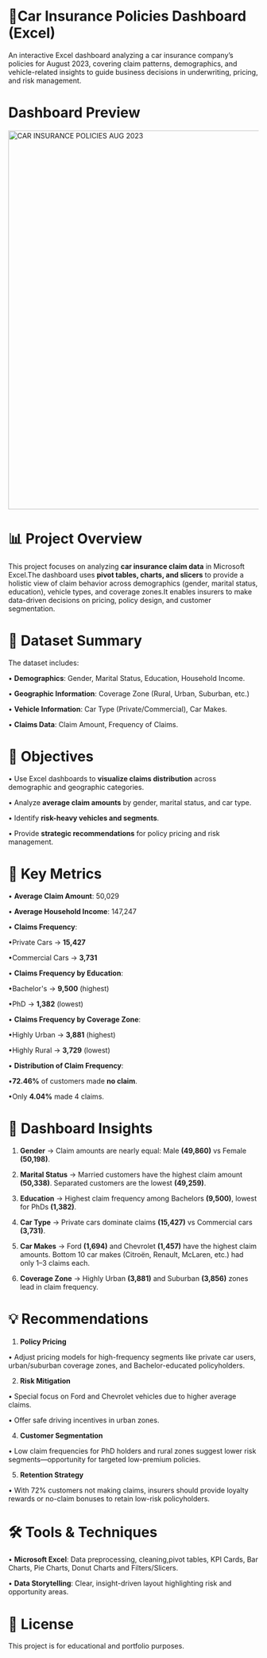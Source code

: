 # 🚗Car Insurance Policies Dashboard (Excel)

An interactive Excel dashboard analyzing a car insurance company’s policies for August 2023, covering claim patterns, demographics, and vehicle-related insights to guide business decisions in underwriting, pricing, and risk management.

# Dashboard Preview
<img width="1709" height="762" alt="CAR INSURANCE POLICIES AUG  2023" src="https://github.com/user-attachments/assets/95cf545a-29e0-470f-86d4-064c20e6c58f" />


# 📊 Project Overview

This project focuses on analyzing **car insurance claim data** in Microsoft Excel.The dashboard uses **pivot tables, charts, and slicers** to provide a holistic view of claim behavior across demographics (gender, marital status, education), vehicle types, and coverage zones.It enables insurers to make data-driven decisions on pricing, policy design, and customer segmentation.

# 📁 Dataset Summary

The dataset includes:

•	**Demographics**: Gender, Marital Status, Education, Household Income.

•	**Geographic Information**: Coverage Zone (Rural, Urban, Suburban, etc.)

•	**Vehicle Information**: Car Type (Private/Commercial), Car Makes.

•	**Claims Data**: Claim Amount, Frequency of Claims.

# 🎯 Objectives

•	Use Excel dashboards to **visualize claims distribution** across demographic and geographic categories.

•	Analyze **average claim amounts** by gender, marital status, and car type.

•	Identify **risk-heavy vehicles and segments**.

•	Provide **strategic recommendations** for policy pricing and risk management.

# 🧮 Key Metrics

•	**Average Claim Amount**: 50,029

•	**Average Household Income**: 147,247

•	**Claims Frequency**:

  •Private Cars → **15,427**
	  
  •Commercial Cars → **3,731**
	  
•	**Claims Frequency by Education**:

   •Bachelor's → **9,500** (highest)
	 
   •PhD → **1,382** (lowest)
	 
•	**Claims Frequency by Coverage Zone**:
     
   •Highly Urban → **3,881** (highest)
	 
   •Highly Rural → **3,729** (lowest)
	 
•	**Distribution of Claim Frequency**:
    
   •**72.46%** of customers made **no claim**.
   
   •Only  **4.04%** made 4 claims.

# 📌 Dashboard Insights

1.	**Gender** → Claim amounts are nearly equal: Male **(49,860)** vs Female **(50,198)**.

2. **Marital Status** → Married customers have the highest claim amount **(50,338)**. Separated customers are the lowest **(49,259)**.

3. **Education** → Highest claim frequency among Bachelors **(9,500)**, lowest for PhDs **(1,382)**.
   
4.	**Car Type** → Private cars dominate claims **(15,427)** vs Commercial cars **(3,731)**.

5.	**Car Makes** → Ford **(1,694)** and Chevrolet **(1,457)** have the highest claim amounts. Bottom 10 car makes (Citroën, Renault, McLaren, etc.) had only 1–3 claims each.

6.	**Coverage Zone** → Highly Urban **(3,881)** and Suburban **(3,856)** zones lead in claim frequency.

# 💡 Recommendations

1.	**Policy Pricing**
   
• Adjust pricing models for high-frequency segments like private car users, urban/suburban coverage zones, and Bachelor-educated policyholders.
  
2.	**Risk Mitigation**
   
• Special focus on Ford and Chevrolet vehicles due to higher average claims.

• Offer safe driving incentives in urban zones.

4.	**Customer Segmentation**

• Low claim frequencies for PhD holders and rural zones suggest lower risk segments—opportunity for targeted low-premium policies.

5.	**Retention Strategy**

• With 72% customers not making claims, insurers should provide loyalty rewards or no-claim bonuses to retain low-risk policyholders.

# 🛠️ Tools & Techniques

•	**Microsoft Excel**: Data preprocessing, cleaning,pivot tables, KPI Cards, Bar Charts, Pie Charts, Donut Charts and Filters/Slicers.

•	**Data Storytelling**: Clear, insight-driven layout highlighting risk and opportunity areas.


# 📌 License

This project is for educational and portfolio purposes.



